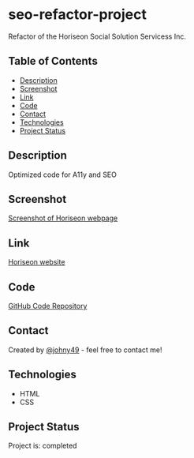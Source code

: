 # seo-refactor-project
Refactor of the Horiseon Social Solution Servicess Inc.

## Table of Contents
* [Description](#description)
* [Screenshot](#screenshot)
* [Link](#link)
* [Code](#code)
* [Contact](#contact)
* [Technologies](#technologies)
* [Project Status](#project-status)


## Description 
Optimized code for A11y and SEO   


## Screenshot
[Screenshot of Horiseon webpage](./assets/images/readme-screenshot.png)


## Link
[Horiseon website](https://johny49.github.io/seo-refactor-project/)


## Code
[GitHub Code Repository](https://github.com/Johny49/seo-refactor-project)


## Contact 
Created by [@johny49](https://github.com/Johny49/) - feel free to contact me!


## Technologies
- HTML
- CSS

## Project Status
Project is: completed


